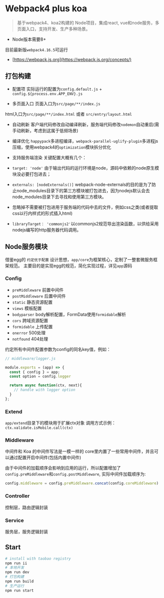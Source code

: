 # Webpack4 plus koa

> 基于webpack4、koa2构建的 Node项目，集成react, vue和node服务，多页面入口，支持开发、生产多种场景。
- Node版本需要8+

目前最新版`webpack4.16.5`可运行
- [https://webpack.js.org](https://webpack.js.org/concepts/)

## 打包构建

- 配置项
实际运行的配置为`config.default.js` + `config.${process.env.APP_ENV}.js`

- 多页面入口
页面入口为`src/page/**/index.js`

html入口为`src/page/**/index.html` 或者 `src/entry/layout.html`

- 自动刷新
客户端代码修改自动编译刷新，服务端代码修改`nodemon`自动重启(需手动刷新，考虑到这属于低频场景)

- 编译优化
`happypack`多进程编译，`webpack-parallel-uglify-plugin`多进程js压缩，使用webpack4的`optimization`模块拆分优化

- 支持服务端渲染
关键配置大概有几个：
- `target: 'node'` 由于输出代码的运行环境是node，源码中依赖的node原生模块没必要打包进去；
- `externals: [nodeExternals()]` webpack-node-externals的目的是为了防止node_modules目录下的第三方模块被打包进去，因为nodejs默认会去node_modules目录下去寻找和使用第三方模块。
- 忽略掉不需要被打包进用于服务端的代码中去的文件，例如css之类(或者提取css以行内样式的形式插入html)
- `libraryTarget： 'commonjs2'`以commonjs2规范导出渲染函数，以供给采用nodejs编写的http服务器代码调用。

## Node服务模块

借鉴egg的 `约定优于配置` 设计思想，`app/core`为框架核心，定制了一整套微服务框架规范。
主要目的是实现egg的规范，简化实现过程，详见`app`源码

### Config

- `preMiddleware` 前置中间件
- `postMiddleware` 后置中间件
- `static` 静态资源配置
- `views` 模板配置
- `bodyparser` body解析配置，FormData使用`formidable`解析
- `cors` 跨域资源配置
- `formidable` 上传配置
- `onerror` 500处理
- `notfound` 404处理

约定所有中间件配置参数为config的同名key值，例如：
```javascript
// middleware/logger.js

module.exports = (app) => {
  const { config } = app;
  const option = config.logger

  return async function(ctx, next){
    // handle with logger option
  }
};
```

### Extend

`app/extend`目录下的模块用于扩展ctx对象
调用方式示例：`ctx.validate.isMobile.call(ctx)`

### Middleware

中间件和 Koa 的中间件写法是一模一样的
core里内置了一些常用中间件，并且可以通过配置开启中间件(包括内置中间件)

由于中间件的加载顺序会影响到应用的运行，所以配置增加了`config.preMiddleware`和`config.postMiddleware`,
实际中间件加载顺序为: 

```javascript
config.middleware = config.preMiddleware.concat(config.coreMiddleware).concat(config.postMiddleware)
```

### Controller

控制层，路由逻辑封装

### Service

服务层，服务逻辑封装

## Start

```bash
# install with taobao registry
npm run ii
# 本地开发
npm run dev
# 打包构建
npm run build
# 生产运行
npm run start
```